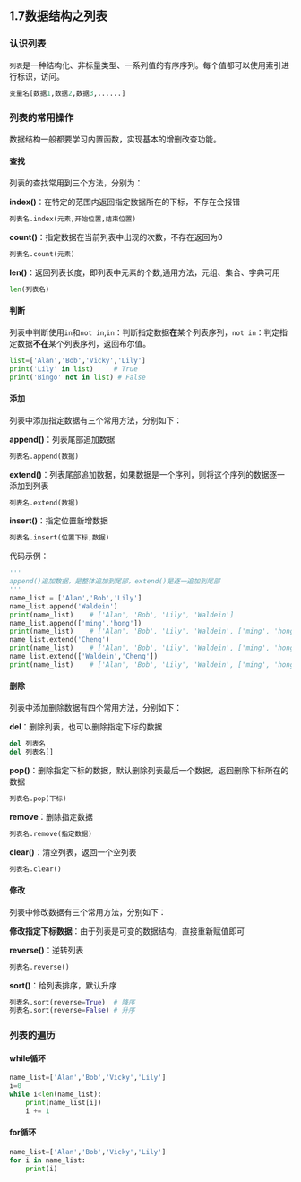 ## 1.7数据结构之列表

### 认识列表

`列表`是一种结构化、非标量类型、一系列值的有序序列。每个值都可以使用索引进行标识，访问。

```python
变量名[数据1,数据2,数据3,......]
```

### 列表的常用操作

数据结构一般都要学习内置函数，实现基本的增删改查功能。

#### 查找

列表的查找常用到三个方法，分别为：

**index()**：在特定的范围内返回指定数据所在的下标，不存在会报错

```python
列表名.index(元素,开始位置,结束位置)
```

**count()**：指定数据在当前列表中出现的次数，不存在返回为0

```python
列表名.count(元素)
```

**len()**：返回列表长度，即列表中元素的个数,通用方法，元组、集合、字典可用

```python
len(列表名)
```

#### 判断

列表中判断使用`in`和`not in`,`in`：判断指定数据**在**某个列表序列，`not in`：判定指定数据**不在**某个列表序列，返回布尔值。

```python
list=['Alan','Bob','Vicky','Lily']
print('Lily' in list)     # True
print('Bingo' not in list) # False
```

#### 添加

列表中添加指定数据有三个常用方法，分别如下：

**append()**：列表尾部追加数据

```python
列表名.append(数据)
```

**extend()**：列表尾部追加数据，如果数据是一个序列，则将这个序列的数据逐一添加到列表

```python
列表名.extend(数据)
```

**insert()**：指定位置新增数据

```python
列表名.insert(位置下标,数据)
```

代码示例：

```python
'''
append()追加数据，是整体追加到尾部，extend()是逐一追加到尾部
'''
name_list = ['Alan','Bob','Lily']
name_list.append('Waldein')
print(name_list)	# ['Alan', 'Bob', 'Lily', 'Waldein']
name_list.append(['ming','hong'])
print(name_list)	# ['Alan', 'Bob', 'Lily', 'Waldein', ['ming', 'hong']]
name_list.extend('Cheng')
print(name_list)	# ['Alan', 'Bob', 'Lily', 'Waldein', ['ming', 'hong'], 'C', 'h', 'e', 'n', 'g']
name_list.extend(['Waldein','Cheng'])
print(name_list)	# ['Alan', 'Bob', 'Lily', 'Waldein', ['ming', 'hong'], 'C', 'h', 'e', 'n', 'g', 'Waldein', 'Cheng']
```

#### 删除

列表中添加删除数据有四个常用方法，分别如下：

**del**：删除列表，也可以删除指定下标的数据

```python
del 列表名
del 列表名[]
```

**pop()**：删除指定下标的数据，默认删除列表最后一个数据，返回删除下标所在的数据

```python
列表名.pop(下标)
```

**remove**：删除指定数据

```python
列表名.remove(指定数据)
```

**clear()**：清空列表，返回一个空列表

```python
列表名.clear()
```

#### 修改

列表中修改数据有三个常用方法，分别如下：

**修改指定下标数据**：由于列表是可变的数据结构，直接重新赋值即可

**reverse()**：逆转列表

```python
列表名.reverse()
```

**sort()**：给列表排序，默认升序

```python
列表名.sort(reverse=True)	# 降序
列表名.sort(reverse=False)	# 升序
```

### 列表的遍历

#### while循环

```python
name_list=['Alan','Bob','Vicky','Lily']
i=0
while i<len(name_list):
    print(name_list[i])
    i += 1
```

#### for循环

```python
name_list=['Alan','Bob','Vicky','Lily']
for i in name_list:
    print(i)
```





